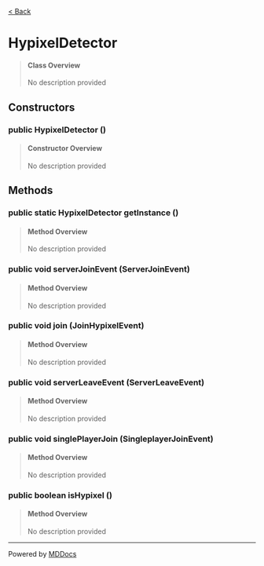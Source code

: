 [< Back](README.md)
# HypixelDetector #
>#### Class Overview ####
>No description provided
## Constructors ##
### public HypixelDetector () ###
>#### Constructor Overview ####
>No description provided
>
## Methods ##
### public static HypixelDetector getInstance () ###
>#### Method Overview ####
>No description provided
>
### public void serverJoinEvent (ServerJoinEvent) ###
>#### Method Overview ####
>No description provided
>
### public void join (JoinHypixelEvent) ###
>#### Method Overview ####
>No description provided
>
### public void serverLeaveEvent (ServerLeaveEvent) ###
>#### Method Overview ####
>No description provided
>
### public void singlePlayerJoin (SingleplayerJoinEvent) ###
>#### Method Overview ####
>No description provided
>
### public boolean isHypixel () ###
>#### Method Overview ####
>No description provided
>

---
Powered by [MDDocs](https://github.com/VRCube/MDDocs)